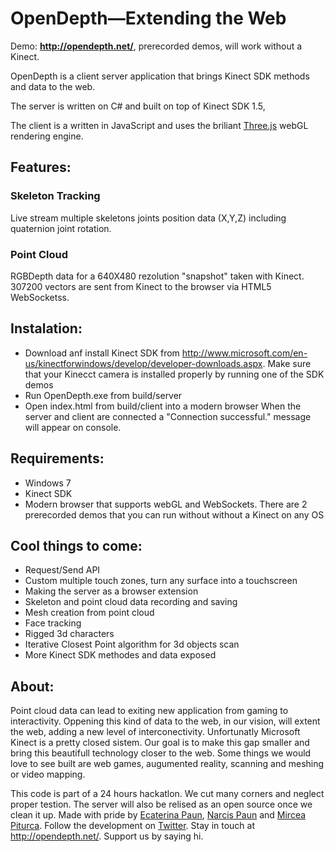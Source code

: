 OpenDepth—Extending the Web
=========
Demo: <b>http://opendepth.net/</b>, prerecorded demos, will work without a Kinect. 

OpenDepth is a client server application that brings Kinect SDK methods and data to the web.
<p>The server is written on C# and built on top of Kinect SDK 1.5,</p>
The client is a written in JavaScript and uses the briliant <a href="https://github.com/mrdoob/three.js/">Three.js</a> webGL rendering engine.

## Features: ##
### Skeleton Tracking ###
Live stream multiple skeletons joints position data (X,Y,Z) including quaternion joint rotation.

### Point Cloud ###
RGBDepth data for a 640X480 rezolution "snapshot" taken with Kinect. 307200 vectors are sent from Kinect to the browser via HTML5 WebSocketss.

## Instalation: ##
+ Download anf install Kinect SDK from http://www.microsoft.com/en-us/kinectforwindows/develop/developer-downloads.aspx. Make sure that your Kinecct camera is installed properly by running one of the SDK demos 
+ Run OpenDepth.exe from build/server
+ Open index.html from build/client into a modern browser
When the server and client are connected a "Connection successful." message will appear on console.

## Requirements: ##
+ Windows 7
+ Kinect SDK
+ Modern browser that supports webGL and WebSockets.
There are 2 prerecorded demos that you can run without without a Kinect on any OS

## Cool things to come: ##
+ Request/Send API
+ Custom multiple touch zones, turn any surface into a touchscreen
+ Making the server as a browser extension
+ Skeleton and point cloud data recording and saving
+ Mesh creation from point cloud
+ Face tracking
+ Rigged 3d characters
+ Iterative Closest Point algorithm for 3d objects scan 
+ More Kinect SDK methodes and data exposed

## About: ##
Point cloud data can lead to exiting new application from gaming to interactivity.
Oppening this kind of data to the web, in our vision, will extent the web, adding a new level of interconectivity.
Unfortunatly Microsoft Kinect is a pretty closed sistem. Our goal is to make this gap smaller and bring this beautifull technology closer to the web.
Some things we would love to see built are web games, augumented reality, scanning and meshing or video mapping.

This code is part of a 24 hours hackatlon. We cut many corners and neglect proper testion. The server will also be relised as an open source once we clean it up.
Made with pride by <a href="https://twitter.com/KatePfau">Ecaterina Paun</a>, <a href="https://twitter.com/alpenzoo">Narcis Paun</a> and 
<a href="https://twitter.com/mirceadesign">Mircea Piturca</a>. Follow the development on <a href="https://twitter.com/odepth">Twitter</a>. Stay in touch at http://opendepth.net/.
Support us by saying hi.

